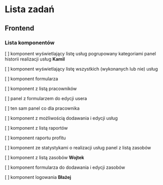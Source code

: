 # Lista zadań

## Frontend

### Lista komponentów

[ ] komponent wyświetlający listę usług pogrupowany kategoriami
panel historii realizacji usług **Kamil**

[ ] komponent wyświetlający listę wszystkich (wykonanych lub nie) usług

[ ] komponent formularza

[ ] komponent z listą pracowników

[ ] panel z formularzem do edycji usera

[ ] ten sam panel co dla pracownika

[ ] komponent z możliwością dodawania i edycji usług

[ ] komponent z listą raportów

[ ] komponent raportu profitu

[ ] komponent ze statystykami o realizacji usług
panel z listą zasobów

[ ] komponent z listą zasobów **Wojtek**

[ ] komponent formularza do dodawania i edycji zasobów

[ ] komponent logowania **Błażej**
